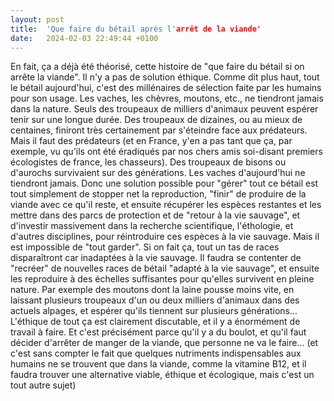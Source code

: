 ```yaml
---
layout: post
title:  'Que faire du bétail après l'arrêt de la viande'
date:   2024-02-03 22:49:44 +0100
---
```


En fait, ça a déjà été théorisé, cette histoire de "que faire du bétail si on arrête la viande".
Il n'y a pas de solution éthique.
Comme dit plus haut, tout le bétail aujourd'hui, c'est des millénaires de sélection faite par les humains pour son usage.
Les vaches, les chèvres, moutons, etc., ne tiendront jamais dans la nature. Seuls des troupeaux de milliers d'animaux peuvent espérer tenir sur une longue durée. Des troupeaux de dizaines, ou au mieux de centaines, finiront très certainement par s'éteindre face aux prédateurs. Mais il faut des prédateurs (et en France, y'en a pas tant que ça, par exemple, vu qu'ils ont été éradiqués par nos chers amis soi-disant premiers écologistes de france, les chasseurs).
Des troupeaux de bisons ou d'aurochs survivaient sur des générations.
Les vaches d'aujourd'hui ne tiendront jamais.
Donc une solution possible pour "gérer" tout ce bétail est tout simplement de stopper net la reproduction, "finir" de produire de la viande avec ce qu'il reste, et ensuite récupérer les espèces restantes et les mettre dans des parcs de protection et de "retour à la vie sauvage", et d'investir massivement dans la recherche scientifique, l'éthologie, et d'autres disciplines, pour réintroduire ces espèces à la vie sauvage.
Mais il est impossible de "tout garder". Si on fait ça, tout un tas de races disparaîtront car inadaptées à la vie sauvage.
Il faudra se contenter de "recréer" de nouvelles races de bétail "adapté à la vie sauvage", et ensuite les reproduire à des échelles suffisantes pour qu'elles survivent en pleine nature. Par exemple des moutons dont la laine pousse moins vite, en laissant plusieurs troupeaux d'un ou deux milliers d'animaux dans des actuels alpages, et espérer qu'ils tiennent sur plusieurs générations...
L'éthique de tout ça est clairement discutable, et il y a énormément de travail à faire.
Et c'est précisément parce qu'il y a du boulot, et qu'il faut décider d'arrêter de manger de la viande, que personne ne va le faire...
(et c'est sans compter le fait que quelques nutriments indispensables aux humains ne se trouvent que dans la viande, comme la vitamine B12, et il faudra trouver une alternative viable, éthique et écologique, mais c'est un tout autre sujet)
